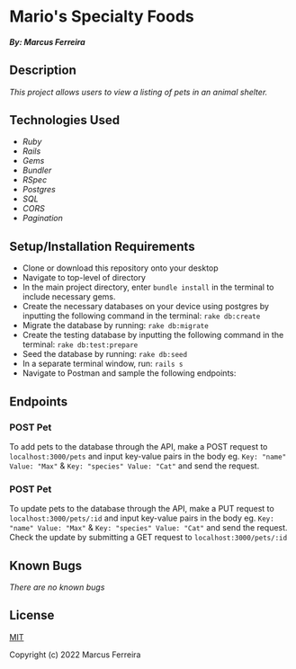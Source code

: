 # Mario's Specialty Foods

##### By: Marcus Ferreira

## Description

_This project allows users to view a listing of pets in an animal shelter._

## Technologies Used

* _Ruby_
* _Rails_
* _Gems_
* _Bundler_
* _RSpec_
* _Postgres_
* _SQL_
* _CORS_
* _Pagination_


## Setup/Installation Requirements

* Clone or download this repository onto your desktop
* Navigate to top-level of directory
* In the main project directory, enter `bundle install` in the terminal to include necessary gems.
* Create the necessary databases on your device using postgres by inputting the following command in the terminal:
    `rake db:create`  
* Migrate the database by running:
    `rake db:migrate` 
* Create the testing database by inputting the following command in the terminal:
    `rake db:test:prepare` 
* Seed the database by running:
    `rake db:seed` 
* In a separate terminal window, run:
    `rails s`
* Navigate to Postman and sample the following endpoints:

## Endpoints
### POST Pet
To add pets to the database through the API, make a POST request to `localhost:3000/pets` and input key-value pairs in the body eg. `Key: "name" Value: "Max"` & `Key: "species" Value: "Cat"` and send the request.

### POST Pet
To update pets to the database through the API, make a PUT request to `localhost:3000/pets/:id` and input key-value pairs in the body eg. `Key: "name" Value: "Max"` & `Key: "species" Value: "Cat"` and send the request. Check the update by submitting a GET request to `localhost:3000/pets/:id`

## Known Bugs

_There are no known bugs_

## License

[MIT](https://opensource.org/licenses/MIT)


Copyright (c) 2022 Marcus Ferreira